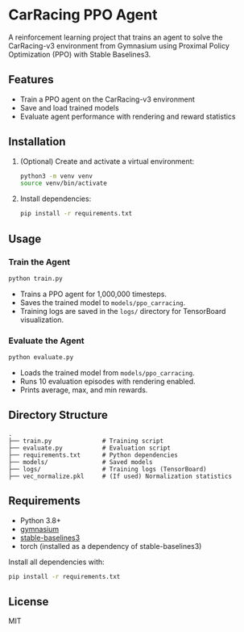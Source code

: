# CarRacing PPO Agent

A reinforcement learning project that trains an agent to solve the CarRacing-v3 environment from Gymnasium using Proximal Policy Optimization (PPO) with Stable Baselines3.

## Features

- Train a PPO agent on the CarRacing-v3 environment
- Save and load trained models
- Evaluate agent performance with rendering and reward statistics

## Installation

1. (Optional) Create and activate a virtual environment:
    ```bash
    python3 -m venv venv
    source venv/bin/activate
    ```
2. Install dependencies:
    ```bash
    pip install -r requirements.txt
    ```

## Usage

### Train the Agent

```bash
python train.py
```
- Trains a PPO agent for 1,000,000 timesteps.
- Saves the trained model to `models/ppo_carracing`.
- Training logs are saved in the `logs/` directory for TensorBoard visualization.

### Evaluate the Agent

```bash
python evaluate.py
```
- Loads the trained model from `models/ppo_carracing`.
- Runs 10 evaluation episodes with rendering enabled.
- Prints average, max, and min rewards.

## Directory Structure

```
.
├── train.py              # Training script
├── evaluate.py           # Evaluation script
├── requirements.txt      # Python dependencies
├── models/               # Saved models
├── logs/                 # Training logs (TensorBoard)
├── vec_normalize.pkl     # (If used) Normalization statistics
```

## Requirements

- Python 3.8+
- [gymnasium](https://github.com/Farama-Foundation/Gymnasium)
- [stable-baselines3](https://github.com/DLR-RM/stable-baselines3)
- torch (installed as a dependency of stable-baselines3)

Install all dependencies with:
```bash
pip install -r requirements.txt
```

## License

MIT
